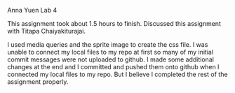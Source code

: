 Anna Yuen
Lab 4

This assignment took about 1.5 hours to finish.
Discussed this assignment with Titapa Chaiyakiturajai.

I used media queries and the sprite image to create the css file. 
I was unable to connect my local files to my repo at first so many of my initial commit messages were not uploaded to github. I made some additional changes at the end and I committed and pushed them onto github when I connected my local files to my repo. But I believe I completed the rest of the assignment properly. 